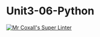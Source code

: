 # Unit3-06-Python
[![Mr Coxall's Super Linter](https://github.com/ICS3U-Programming-MarcusW/Unit3-06-Python/workflows/Mr%20Coxall's%20Super%20Linter/badge.svg)](https://github.com/ICS3U-Programming-MarcusW/Unit3-06-Python/actions/)
